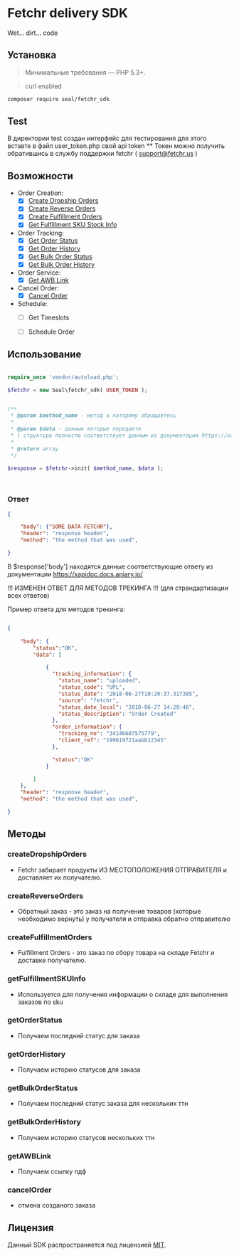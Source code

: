 # Fetchr delivery SDK
Wet... dirt... code


## Установка

> Минимальные требования — PHP 5.3+.

> curl enabled

```bash
composer require seal/fetchr_sdk
```

## Test

В директории test создан интерфейс для тестирования 
для этого вставте в файл user_token.php свой api token
** Токен можно получить обратившись в службу поддержки fetchr ( support@fetchr.us )


## Возможности

- Order Creation:
	- [x] [Create Dropship Orders](#сreateDropshipOrders)
	- [x] [Create Reverse Orders](#сreateReverseOrders)
	- [x] [Create Fulfillment Orders](#сreateFulfillmentOrders)
	- [x] [Get Fulfillment SKU Stock Info](#getFulfillmentSKUInfo)

- Order Tracking:
	- [x] [Get Order Status](#getOrderStatus)
	- [x] [Get Order History](#getOrderHistory)
	- [x] [Get Bulk Order Status](#getBulkOrderStatus)
	- [x] [Get Bulk Order History](#getBulkOrderHistory)

- Order Service:
	- [x] [Get AWB Link](#getAWBLink)

- Cancel Order:
	- [x] [Cancel Order](#cancelOrder)

- Schedule:
	- [ ] Get Timeslots
	- [ ] Schedule Order


## Использование

```php

require_once 'vendor/autoload.php';

$fetchr = new Seal\fetchr_sdk( USER_TOKEN );


/**
 * @param $method_name - метод к которому обращаетесь
 * 
 * @param $data - данные которые передаете 
 * ( структура полностю соответствует данным из документации https://xapidoc.docs.apiary.io/ )
 *
 * @return array
 */

$response = $fetchr->init( $method_name, $data );

	
```

### Ответ

```json
{

	"body": {"SOME DATA FETCHR"},
	"header": "response header",
	"method": "the method that was used",

}
```

В $response['body'] находятся данные соответствующие ответу из документации https://xapidoc.docs.apiary.io/ 

!!! ИЗМЕНЕН ОТВЕТ ДЛЯ МЕТОДОВ ТРЕКИНГА !!!
(для страндартизации всех ответов)

Пример ответа для методов трекинга:

```json

{

	"body": {
		"status":"OK",
		"data": [

			{
			  "tracking_information": {
			    "status_name": "uploaded",
			    "status_code": "UPL",
			    "status_date": "2018-06-27T10:20:37.317385",
			    "source": "fetchr",
			    "status_date_local": "2018-06-27 14:20:46",
			    "status_description": "Order Created"
			  },
			  "order_information": {
			    "tracking_no": "34146607575779",
			    "client_ref": "199619721aabb12345"
			  },

			  "status":"OK"
			}

		]
	},
	"header": "response header",
	"method": "the method that was used",

}

```


## Методы
	
### сreateDropshipOrders
- Fetchr забирает продукты ИЗ МЕСТОПОЛОЖЕНИЯ ОТПРАВИТЕЛЯ и доставляет их получателю.


### сreateReverseOrders
- Обратный заказ - это заказ на получение товаров (которые необходимо вернуть) у получателя и отправка обратно отправителю


### сreateFulfillmentOrders
- Fulfillment Orders - это заказ по сбору товара на складе Fetchr и доставке получателю.


### getFulfillmentSKUInfo
- Используется для получения информации о складе для выполнения заказов по sku


### getOrderStatus
- Получаем последний статус для заказа


### getOrderHistory
- Получаем историю статусов для заказа


### getBulkOrderStatus
- Получаем последний статус заказа для нескольких ттн


### getBulkOrderHistory
- Получаем историю статусов нескольких ттн


### getAWBLink
- Получаем ссылку пдф


### cancelOrder
- отмена созданого заказа






## Лицензия

Данный SDK распространяется под лицензией [MIT](http://opensource.org/licenses/MIT).


